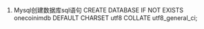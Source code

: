 1. Mysql创建数据库sql语句
CREATE DATABASE IF NOT EXISTS onecoinimdb DEFAULT CHARSET utf8 COLLATE utf8_general_ci;
